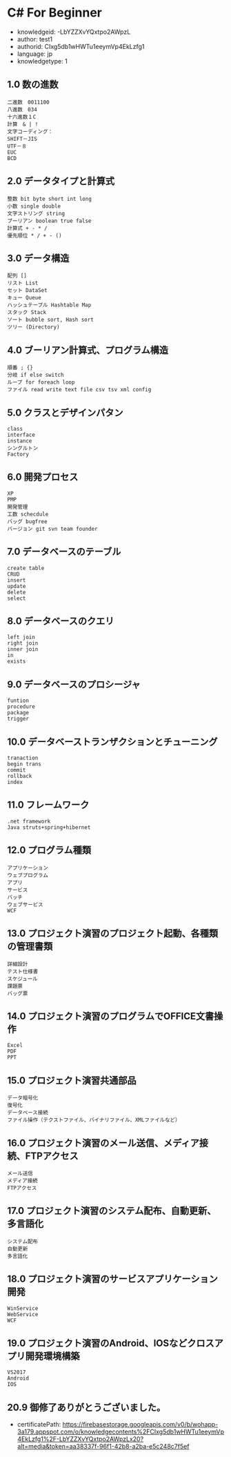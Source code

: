 C# For Beginner
===
* knowledgeid: -LbYZZXvYQxtpo2AWpzL
* author: test1
* authorid: CIxg5db1wHWTu1eeymVp4EkLzfg1
* language: jp
* knowledgetype: 1

## 1.0 数の進数
```
二進数　0011100
八進数　034
十六進数１C
計算　& | !
文字コーディング：
SHIFT－JIS
UTF－８
EUC
BCD
```

## 2.0 データタイプと計算式
```
整数 bit byte short int long
小数 single double
文字ストリング string
ブーリアン boolean true false
計算式 + - * /
優先順位 * / + - ()
```

## 3.0 データ構造
```
配列 []
リスト List
セット DataSet
キュー Queue
ハッシュテーブル Hashtable Map
スタック Stack
ソート bubble sort, Hash sort
ツリー (Directory)
```

## 4.0 ブーリアン計算式、プログラム構造
```
順番 ; {}
分岐 if else switch
ループ for foreach loop
ファイル read write text file csv tsv xml config
```

## 5.0 クラスとデザインパタン
```
class
interface
instance
シングルトン
Factory
```

## 6.0 開発プロセス
```
XP
PMP
開発管理
工数 schecdule
バッグ bugfree
バージョン git svn team founder
```

## 7.0 データベースのテーブル
```
create table
CRUD
insert
update
delete
select
```
## 8.0 データベースのクエリ
```
left join
right join
inner join
in
exists
```
## 9.0 データベースのプロシージャ
```
funtion 
procedure
package
trigger
```
## 10.0 データベーストランザクションとチューニング
```
tranaction
begin trans
commit
rollback
index
```

## 11.0 フレームワーク
```
.net framework 
Java struts+spring+hibernet
```
## 12.0 プログラム種類
```
アプリケーション
ウェブプログラム
アプリ
サービス
バッチ
ウェブサービス
WCF
```

## 13.0 プロジェクト演習のプロジェクト起動、各種類の管理書類
```
詳細設計
テスト仕様書
スケジュール
課題票
バッグ票
```

## 14.0 プロジェクト演習のプログラムでOFFICE文書操作
```
Excel
PDF
PPT
```

## 15.0 プロジェクト演習共通部品
```
データ暗号化
復号化
データベース接続
ファイル操作（テクストファイル、バイナリファイル、XMLファイルなど）
```

## 16.0 プロジェクト演習のメール送信、メディア接続、FTPアクセス
```
メール送信
メディア接続
FTPアクセス
```

## 17.0 プロジェクト演習のシステム配布、自動更新、多言語化
```
システム配布
自動更新
多言語化
```

## 18.0 プロジェクト演習のサービスアプリケーション開発
```
WinService
WebService
WCF
```

## 19.0 プロジェクト演習のAndroid、IOSなどクロスアプリ開発環境構築
```
VS2017
Android
IOS
```

## 20.9 御修了ありがとうございました。
* certificatePath: https://firebasestorage.googleapis.com/v0/b/wohapp-3a179.appspot.com/o/knowledgecontents%2FCIxg5db1wHWTu1eeymVp4EkLzfg1%2F-LbYZZXvYQxtpo2AWpzLx20?alt=media&token=aa38337f-96f1-42b8-a2ba-e5c248c7f5ef
